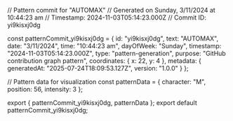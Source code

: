 // Pattern commit for "AUTOMAX"
// Generated on Sunday, 3/11/2024 at 10:44:23 am
// Timestamp: 2024-11-03T05:14:23.000Z
// Commit ID: yi9kisxj0dg

const patternCommit_yi9kisxj0dg = {
  id: "yi9kisxj0dg",
  text: "AUTOMAX",
  date: "3/11/2024",
  time: "10:44:23 am",
  dayOfWeek: "Sunday",
  timestamp: "2024-11-03T05:14:23.000Z",
  type: "pattern-generation",
  purpose: "GitHub contribution graph pattern",
  coordinates: {
    x: 22,
    y: 4
  },
  metadata: {
    generatedAt: "2025-07-24T18:09:53.127Z",
    version: "1.0.0"
  }
};

// Pattern data for visualization
const patternData = {
  character: "M",
  position: 56,
  intensity: 3
};

export { patternCommit_yi9kisxj0dg, patternData };
export default patternCommit_yi9kisxj0dg;
